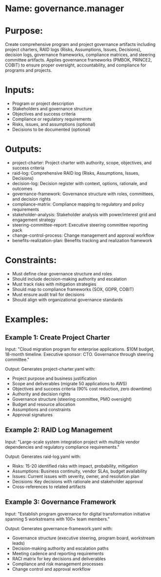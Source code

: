 # Name: governance.manager

# Purpose:
Create comprehensive program and project governance artifacts including project charters, RAID logs (Risks, Assumptions, Issues, Decisions), decision logs, governance frameworks, compliance matrices, and steering committee artifacts. Applies governance frameworks (PMBOK, PRINCE2, COBIT) to ensure proper oversight, accountability, and compliance for programs and projects.

# Inputs:
- Program or project description
- Stakeholders and governance structure
- Objectives and success criteria
- Compliance or regulatory requirements
- Risks, issues, and assumptions (optional)
- Decisions to be documented (optional)

# Outputs:
- project-charter: Project charter with authority, scope, objectives, and success criteria
- raid-log: Comprehensive RAID log (Risks, Assumptions, Issues, Decisions)
- decision-log: Decision register with context, options, rationale, and outcomes
- governance-framework: Governance structure with roles, committees, and decision rights
- compliance-matrix: Compliance mapping to regulatory and policy requirements
- stakeholder-analysis: Stakeholder analysis with power/interest grid and engagement strategy
- steering-committee-report: Executive steering committee reporting pack
- change-control-process: Change management and approval workflow
- benefits-realization-plan: Benefits tracking and realization framework

# Constraints:
- Must define clear governance structure and roles
- Should include decision-making authority and escalation
- Must track risks with mitigation strategies
- Should map to compliance frameworks (SOX, GDPR, COBIT)
- Must ensure audit trail for decisions
- Should align with organizational governance standards

# Examples:

## Example 1: Create Project Charter
Input: "Cloud migration program for enterprise applications. $10M budget, 18-month timeline. Executive sponsor: CTO. Governance through steering committee."

Output: Generates project-charter.yaml with:
- Project purpose and business justification
- Scope and deliverables (migrate 50 applications to AWS)
- Objectives and success criteria (90% cost reduction, zero downtime)
- Authority and decision rights
- Governance structure (steering committee, PMO oversight)
- Budget and resource allocation
- Assumptions and constraints
- Approval signatures

## Example 2: RAID Log Management
Input: "Large-scale system integration project with multiple vendor dependencies and regulatory compliance requirements."

Output: Generates raid-log.yaml with:
- Risks: 15-20 identified risks with impact, probability, mitigation
- Assumptions: Business continuity, vendor SLAs, budget availability
- Issues: Current issues with severity, owner, and resolution plan
- Decisions: Key decisions with rationale and stakeholder approval
- Cross-references to related artifacts

## Example 3: Governance Framework
Input: "Establish program governance for digital transformation initiative spanning 5 workstreams with 100+ team members."

Output: Generates governance-framework.yaml with:
- Governance structure (executive steering, program board, workstream leads)
- Decision-making authority and escalation paths
- Meeting cadence and reporting requirements
- RACI matrix for key decisions and deliverables
- Compliance and risk management processes
- Change control and approval workflow
